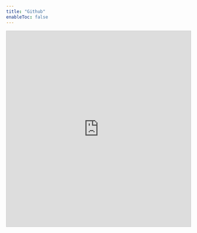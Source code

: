 ```yaml
---
title: "Github"
enableToc: false
---
```

<iframe class="airtable-embed" src="https://airtable.com/embed/shrKF1RD1tf59PVl6?backgroundColor=blue&viewControls=on" frameborder="0" onmousewheel="" width="100%" height="533" style="background: transparent; border: 1px solid #ccc;"></iframe>